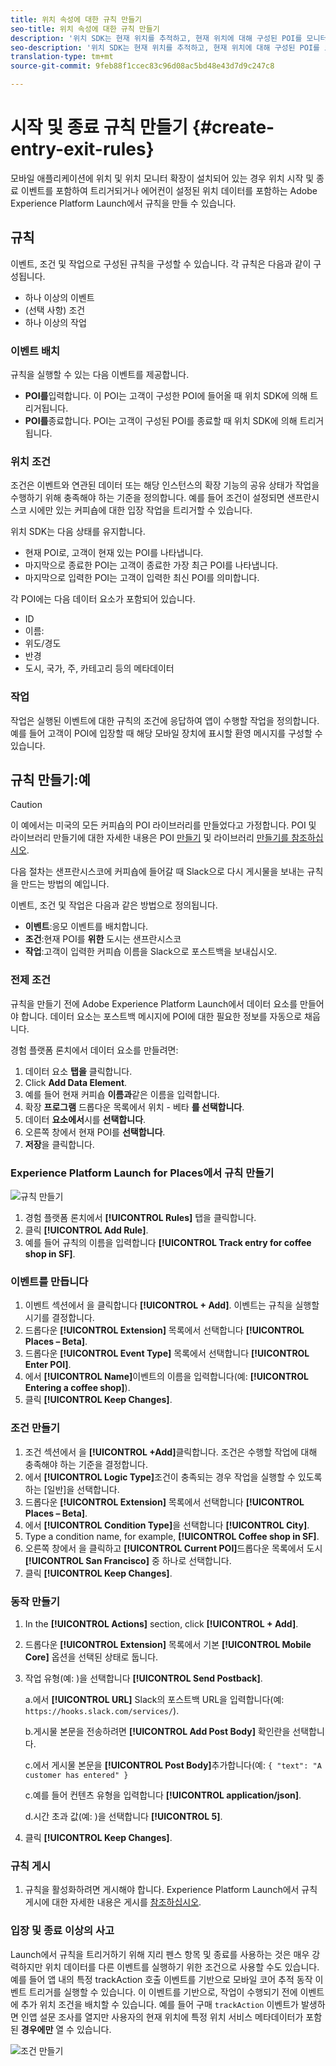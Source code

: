 ```yaml
---
title: 위치 속성에 대한 규칙 만들기
seo-title: 위치 속성에 대한 규칙 만들기
description: '위치 SDK는 현재 위치를 추적하고, 현재 위치에 대해 구성된 POI를 모니터링하며, 이러한 POI에 대한 시작 및 종료 이벤트를 추적합니다. '
seo-description: '위치 SDK는 현재 위치를 추적하고, 현재 위치에 대해 구성된 POI를 모니터링하며, 이러한 POI에 대한 시작 및 종료 이벤트를 추적합니다. '
translation-type: tm+mt
source-git-commit: 9feb88f1ccec83c96d08ac5bd48e43d7d9c247c8

---
```



# 시작 및 종료 규칙 만들기 {#create-entry-exit-rules}

모바일 애플리케이션에 위치 및 위치 모니터 확장이 설치되어 있는 경우 위치 시작 및 종료 이벤트를 포함하여 트리거되거나 에어컨이 설정된 위치 데이터를 포함하는 Adobe Experience Platform Launch에서 규칙을 만들 수 있습니다.

## 규칙

이벤트, 조건 및 작업으로 구성된 규칙을 구성할 수 있습니다. 각 규칙은 다음과 같이 구성됩니다.

* 하나 이상의 이벤트
* (선택 사항) 조건
* 하나 이상의 작업

### 이벤트 배치

규칙을 실행할 수 있는 다음 이벤트를 제공합니다.

* **POI를**&#x200B;입력합니다. 이 POI는 고객이 구성한 POI에 들어올 때 위치 SDK에 의해 트리거됩니다.
* **POI를**&#x200B;종료합니다. POI는 고객이 구성된 POI를 종료할 때 위치 SDK에 의해 트리거됩니다.

### 위치 조건

조건은 이벤트와 연관된 데이터 또는 해당 인스턴스의 확장 기능의 공유 상태가 작업을 수행하기 위해 충족해야 하는 기준을 정의합니다. 예를 들어 조건이 설정되면 샌프란시스코 시에만 있는 커피숍에 대한 입장 작업을 트리거할 수 있습니다.

위치 SDK는 다음 상태를 유지합니다.

* 현재 POI로, 고객이 현재 있는 POI를 나타냅니다.
* 마지막으로 종료한 POI는 고객이 종료한 가장 최근 POI를 나타냅니다.
* 마지막으로 입력한 POI는 고객이 입력한 최신 POI를 의미합니다.

각 POI에는 다음 데이터 요소가 포함되어 있습니다.

* ID
* 이름:
* 위도/경도
* 반경
* 도시, 국가, 주, 카테고리 등의 메타데이터

### 작업

작업은 실행된 이벤트에 대한 규칙의 조건에 응답하여 앱이 수행할 작업을 정의합니다. 예를 들어 고객이 POI에 입장할 때 해당 모바일 장치에 표시할 환영 메시지를 구성할 수 있습니다.

## 규칙 만들기:예

>[!CAUTION]
>
>이 예에서는 미국의 모든 커피숍의 POI 라이브러리를 만들었다고 가정합니다. POI 및 라이브러리 만들기에 대한 자세한 내용은 POI [만들기](https://placesdocs.com/places-services-by-adobe-documentation/places-database-management-1/managing-pois-in-the-places-ui#create-a-poi) 및 라이브러리 [만들기를 참조하십시오](https://placesdocs.com/places-services-by-adobe-documentation/places-database-management-1/manage-libraries#create-a-library).

다음 절차는 샌프란시스코에 커피숍에 들어갈 때 Slack으로 다시 게시물을 보내는 규칙을 만드는 방법의 예입니다.

이벤트, 조건 및 작업은 다음과 같은 방법으로 정의됩니다.

* **이벤트**:응모 이벤트를 배치합니다.
* **조건**:현재 POI를 **위한** 도시는 샌프란시스코
* **작업**:고객이 입력한 커피숍 이름을 Slack으로 포스트백을 보내십시오.

### 전제 조건

규칙을 만들기 전에 Adobe Experience Platform Launch에서 데이터 요소를 만들어야 합니다. 데이터 요소는 포스트백 메시지에 POI에 대한 필요한 정보를 자동으로 채웁니다.

경험 플랫폼 론치에서 데이터 요소를 만들려면:

1. 데이터 요소 **탭을** 클릭합니다.
2. Click **Add Data Element**.
3. 예를 들어 현재 커피숍 **이름과**&#x200B;같은 이름을 입력합니다.
4. 확장 **프로그램** 드롭다운 목록에서 위치 - 베타 **를 선택합니다**.
5. 데이터 **요소에서**&#x200B;시를 **선택합니다**.
6. 오른쪽 창에서 현재 POI를 **선택합니다**.
7. **저장**&#x200B;을 클릭합니다.

### Experience Platform Launch for Places에서 규칙 만들기

![규칙 만들기](/help/assets/placesrule.png)

1. 경험 플랫폼 론치에서 **[!UICONTROL Rules]** 탭을 클릭합니다.
2. 클릭 **[!UICONTROL Add Rule]**.
3. 예를 들어 규칙의 이름을 입력합니다 **[!UICONTROL Track entry for coffee shop in SF]**.

### 이벤트를 만듭니다

1. 이벤트 섹션에서 을 클릭합니다 **[!UICONTROL + Add]**. 이벤트는 규칙을 실행할 시기를 결정합니다.
2. 드롭다운 **[!UICONTROL Extension]** 목록에서 선택합니다 **[!UICONTROL Places – Beta]**.
3. 드롭다운 **[!UICONTROL Event Type]** 목록에서 선택합니다 **[!UICONTROL Enter POI]**.
4. 에서 **[!UICONTROL Name]**&#x200B;이벤트의 이름을 입력합니다(예: **[!UICONTROL Entering a coffee shop]**).
5. 클릭 **[!UICONTROL Keep Changes]**.

### 조건 만들기

1. 조건 섹션에서 을 **[!UICONTROL +Add]**&#x200B;클릭합니다. 조건은 수행할 작업에 대해 충족해야 하는 기준을 결정합니다.
2. 에서 **[!UICONTROL Logic Type]**&#x200B;조건이 충족되는 경우 작업을 실행할 수 있도록 하는 [일반]을 선택합니다.
3. 드롭다운 **[!UICONTROL Extension]** 목록에서 선택합니다 **[!UICONTROL Places – Beta]**.
4. 에서 **[!UICONTROL Condition Type]**&#x200B;을 선택합니다 **[!UICONTROL City]**.
5. Type a condition name, for example, **[!UICONTROL Coffee shop in SF]**.
6. 오른쪽 창에서 을 클릭하고 **[!UICONTROL Current POI]**&#x200B;드롭다운 목록에서 도시 **[!UICONTROL San Francisco]** 중 하나로 선택합니다.
7. 클릭 **[!UICONTROL Keep Changes]**.

### 동작 만들기

1. In the **[!UICONTROL Actions]** section, click **[!UICONTROL + Add]**.
2. 드롭다운 **[!UICONTROL Extension]** 목록에서 기본 **[!UICONTROL Mobile Core]** 옵션을 선택된 상태로 둡니다.
3. 작업 유형(예: )을 선택합니다 **[!UICONTROL Send Postback]**.

   a.에서 **[!UICONTROL URL]** Slack의 포스트백 URL을 입력합니다(예: `https://hooks.slack.com/services/`).

   b.게시물 본문을 전송하려면 **[!UICONTROL Add Post Body]** 확인란을 선택합니다.

   c.에서 게시물 본문을 **[!UICONTROL Post Body]**&#x200B;추가합니다(예: `{ "text": "A customer has entered" }`

   c.예를 들어 컨텐츠 유형을 입력합니다 **[!UICONTROL application/json]**.

   d.시간 초과 값(예: )을 선택합니다 **[!UICONTROL 5]**.

4. 클릭 **[!UICONTROL Keep Changes]**.

### 규칙 게시

1. 규칙을 활성화하려면 게시해야 합니다. Experience Platform Launch에서 규칙 게시에 대한 자세한 내용은 게시를 [참조하십시오](https://docs.adobelaunch.com/launch-reference/publishing).

### 입장 및 종료 이상의 사고

Launch에서 규칙을 트리거하기 위해 지리 펜스 항목 및 종료를 사용하는 것은 매우 강력하지만 위치 데이터를 다른 이벤트를 실행하기 위한 조건으로 사용할 수도 있습니다. 예를 들어 앱 내의 특정 trackAction 호출 이벤트를 기반으로 모바일 코어 추적 동작 이벤트 트리거를 실행할 수 있습니다. 이 이벤트를 기반으로, 작업이 수행되기 전에 이벤트에 추가 위치 조건을 배치할 수 있습니다. 예를 들어 구매 `trackAction` 이벤트가 발생하면 인앱 설문 조사를 열지만 사용자의 현재 위치에 특정 위치 서비스 메타데이터가 포함된 **경우에만** 열 수 있습니다.

![조건 만들기](/help/assets/places-condition.png)